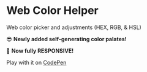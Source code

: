 # Web Color Helper
Web color picker and adjustments (HEX, RGB, & HSL)

😎 **Newly added self-generating color palates!**

🤩 **Now fully RESPONSIVE!**

Play with it on [CodePen](https://codepen.io/edlinkiii/full/jOvQELK)
